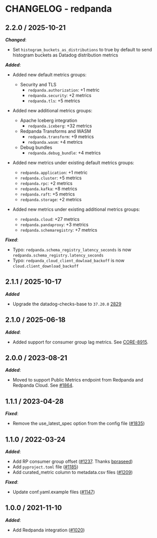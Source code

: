 # CHANGELOG - redpanda

## 2.2.0 / 2025-10-21

***Changed***:

* Set `histogram_buckets_as_distributions` to true by default to send histogram buckets as Datadog distribution metrics

***Added***:

* Added new default metrics groups:
  * Security and TLS
    * `redpanda.authorization`: +1 metric
    * `redpanda.security`: +2 metrics
    * `redpanda.tls`: +5 metrics

* Added new additional metrics groups:
  * Apache Iceberg integration
    * `redpanda.iceberg`: +32 metrics
  * Redpanda Transforms and WASM
    * `redpanda.transform`: +9 metrics
    * `redpanda.wasm`: +4 metrics
  * Debug bundles
    * `redpanda.debug_bundle`: +4 metrics

* Added new metrics under existing default metrics groups:
  * `redpanda.application`: +1 metric
  * `redpanda.cluster`: +5 metrics
  * `redpanda.rpc`: +2 metrics
  * `redpanda.kafka`: +8 metrics
  * `redpanda.raft`: +5 metrics
  * `redpanda.storage`: +2 metrics

* Added new metrics under existing additional metrics groups:
  * `redpanda.cloud`: +27 metrics
  * `redpanda.pandaproxy`: +3 metrics
  * `redpanda.schemaregistry`: +7 metrics

***Fixed***:

* Typo: `redpanda.schema_registry_latency_seconds` is now `redpanda.schema_registry.latency_seconds`
* Typo: `redpanda_cloud_client_dowload_backoff` is now `cloud.client_download_backoff`

## 2.1.1 / 2025-10-17

***Added***

* Upgrade the datadog-checks-base to `37.20.0` [2829](@https://github.com/DataDog/integrations-extras/pull/2829)

## 2.1.0 / 2025-06-18

***Added***:

* Added support for consumer group lag metrics. See [CORE-8915](https://github.com/redpanda-data/redpanda/pull/25216). 

## 2.0.0 / 2023-08-21

***Added***:

* Moved to support Public Metrics endpoint from Redpanda and Redpanda Cloud. See [#1864](https://github.com/DataDog/integrations-extras/pull/1864).

## 1.1.1 / 2023-04-28

***Fixed***:

* Remove the use_latest_spec option from the config file ([#1835](https://github.com/DataDog/integrations-extras/pull/1835))

## 1.1.0 / 2022-03-24

***Added***:

* Add RP consumer group offset ([#1237](https://github.com/DataDog/integrations-extras/pull/1237). Thanks [bpraseed](https://github.com/bpraseed))
* Add `pyproject.toml` file ([#1185](https://github.com/DataDog/integrations-extras/pull/1185))
* Add curated_metric column to metadata.csv files ([#1209](https://github.com/DataDog/integrations-extras/pull/1209))

***Fixed***:

* Update conf.yaml.example files ([#1147](https://github.com/DataDog/integrations-extras/pull/1147))

## 1.0.0 / 2021-11-10

***Added***:

* Add Redpanda integration ([#1020](https://github.com/DataDog/integrations-extras/pull/1020))
